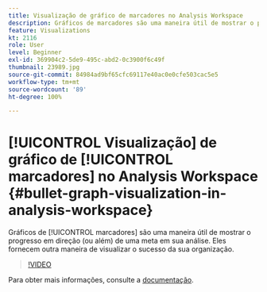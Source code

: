 ```yaml
---
title: Visualização de gráfico de marcadores no Analysis Workspace
description: Gráficos de marcadores são uma maneira útil de mostrar o progresso em direção (ou além) de uma meta em sua análise. Eles fornecem outra maneira de visualizar o sucesso da sua organização.
feature: Visualizations
kt: 2116
role: User
level: Beginner
exl-id: 369904c2-5de9-495c-abd2-0c3900f6c49f
thumbnail: 23989.jpg
source-git-commit: 84984ad9bf65cfc69117e40ac0e0cfe503cac5e5
workflow-type: tm+mt
source-wordcount: '89'
ht-degree: 100%

---
```


# [!UICONTROL Visualização] de gráfico de [!UICONTROL marcadores] no Analysis Workspace {#bullet-graph-visualization-in-analysis-workspace}

Gráficos de [!UICONTROL marcadores] são uma maneira útil de mostrar o progresso em direção (ou além) de uma meta em sua análise. Eles fornecem outra maneira de visualizar o sucesso da sua organização.

>[!VIDEO](https://video.tv.adobe.com/v/23989/?quality=12&learn=on)

Para obter mais informações, consulte a [documentação](https://experienceleague.adobe.com/docs/analytics/analyze/analysis-workspace/visualizations/bullet-graph.html?lang=pt-BR).

